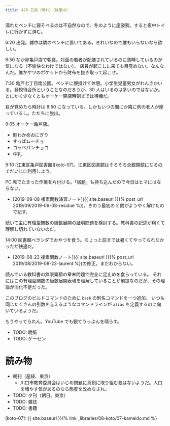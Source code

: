 ```yaml
---
title: 476 日目（晴れ）（執筆中）
---
```


濡れたベンチに寝そべるのは不自然なので、冬のように座姿勢。すると夜中トイレに行かずに済む。

6:20 出発。雑巾は隣のベンチに置いてある。きれいなので誰もいらないなら欲しい。

6:50 なか卯亀戸店で朝食。対面の若者が配膳されているのに熟睡しているのが気になる（不愉快なわけではない）。
店員が起こしに来ても目覚めない。なんなんだ。誰かケツのポケットから財布を抜き取って起こせ。

7:30 亀戸七丁目南公園。ベンチに腰掛けて休憩。小学生児童男女がわんさかいる。登校待合所ということなのだろうが、30 人はいるのは多いのではないか。
とにかく少なくともオーケー開店時刻までは待機だ。

目が覚めたら時計は 8:50 になっている。しかもいつの間にか隣に例の老人が座っているし。ただちに脱出。

9:05 オーケー亀戸店。
* 鮭わかめおにぎり
* すっぱムーチョ
* コッペパンチョコ
* 牛乳

9:10 [江東区亀戸図書館][koto-07]。江東区図書館はそろそろ全館閉館になるのでだいじに利用しよう。

PC 席でたまった作業を片付ける。「宿題」も持ち込んだので今日はヒマにはならない。

* [2019-09-08 複素関数演習ノート]({{ site.baseurl }}{% post_url 2019/09/2019-09-08-residue %})。きのう最初の 2 問がようやく解けたので記す。

続いて主に有理型関数の級数展開の証明問題を検討する。教科書の記述が粗くて理解し切れていないのだ。

14:00 図書館ベランダでおやつを食う。ちょっと前までは暑くてやってられなかったが快適だ。

* [2019-08-23 複素関数ノート]({{ site.baseurl }}{% post_url 2019/08/2019-08-23-laurent %})の修正。まだわからない。

読んでいる教科書の無限乗積の章末問題で完全に足止めを食らっている。
それにはこの有理型関数の級数展開表現を理解していることが前提なのだが、その理論が消化不足だった。

このブログのビルドコマンドのために `bash` の別名コマンドを一つ追加。
いつも同じたくさんの引数を与えるようなコマンドラインが `alias` を定義するのに向いているようだ。

もうやってられん。YouTube でも観てうっぷんを晴らす。

* TODO: 晩飯
* TODO: ゲーセン

# 読み物

* 朝刊（産経、東京）
  * 川口市教育委員会はいじめ問題に真剣に取り組む気はないようだ。人口を増やす気があるのなら態度を改めなされ。
* TODO: 夕刊（朝日、東京）
* TODO: 雑誌
* TODO: 書籍

[koto-07]: {{ site.baseurl }}{% link _libraries/08-koto/07-kameido.md %}
